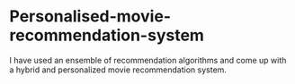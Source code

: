 # Personalised-movie-recommendation-system
I have used an ensemble of recommendation algorithms and come up with a hybrid and personalized movie recommendation system.
